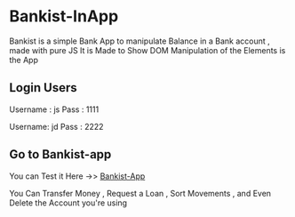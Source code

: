 # Bankist-InApp
Bankist is a simple Bank App to manipulate Balance in a Bank account , made with pure JS
It is Made to Show DOM Manipulation of the Elements is the App

## Login Users

 Username : js
 Pass : 1111

 Username: jd
 Pass : 2222
 
 ## Go to Bankist-app
 You can Test it Here ->> [Bankist-App](https://misaelbastidas.github.io/Bankist-InApp/)
 
 You Can Transfer Money , Request a Loan , Sort Movements , and Even Delete the Account you're using
